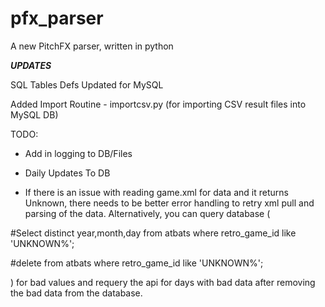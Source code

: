 # pfx_parser
A new PitchFX parser, written in python

***UPDATES***

SQL Tables Defs Updated for MySQL

Added Import Routine - importcsv.py (for importing CSV result files into MySQL DB)

TODO:

- Add in logging to DB/Files

- Daily Updates To DB

- If there is an issue with reading game.xml for data and it returns Unknown, there needs to be better error handling to retry xml pull and parsing of the data.  Alternatively, you can query database (

#Select  distinct year,month,day from atbats where retro_game_id like 'UNKNOWN%';

#delete from atbats where retro_game_id like 'UNKNOWN%';

) for bad values and requery the api for days with bad data after removing the bad data from the database.



